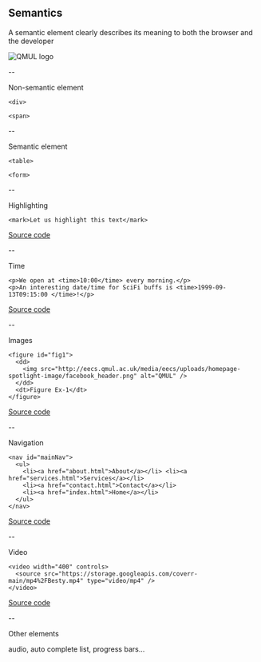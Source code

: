 ## Semantics

A semantic element clearly describes its meaning to both the browser and the developer

![QMUL logo](https://www.w3schools.com/html/img_sem_elements.gif)

--

Non-semantic element

```
<div>
```

```
<span>
```

--

Semantic element

```
<table>
```

```
<form>
```

--

Highlighting

```
<mark>Let us highlight this text</mark>
```

[Source code](https://github.com/mariancross/html-css-tutorial/blob/9ff0b45d4cd89d4b0d1dd23fc348029c5dc33c58/index.html)

--

Time

```
<p>We open at <time>10:00</time> every morning.</p>
<p>An interesting date/time for SciFi buffs is <time>1999-09-13T09:15:00 </time>!</p>
```

[Source code](https://github.com/mariancross/html-css-tutorial/blob/536158b951eee6fa1aef5af49d914d71fc2dbdeb/index.html)

--

Images

```
<figure id="fig1">
  <dd>
    <img src="http://eecs.qmul.ac.uk/media/eecs/uploads/homepage-spotlight-image/facebook_header.png" alt="QMUL" /> 
  </dd>
  <dt>Figure Ex-1</dt>
</figure>
```

[Source code](https://github.com/mariancross/html-css-tutorial/blob/88dbbf9c4984bb133b608dce83a279fe0d9266d1/index.html)

--

Navigation

```
<nav id="mainNav">
  <ul>
    <li><a href="about.html">About</a></li> <li><a href="services.html">Services</a></li>
    <li><a href="contact.html">Contact</a></li>
    <li><a href="index.html">Home</a></li>
  </ul>
</nav>
```

[Source code](https://github.com/mariancross/html-css-tutorial/blob/05da6603bf338d3bdb5a4763d276eae6033cf159/index.html)

--

Video

```
<video width="400" controls>
  <source src="https://storage.googleapis.com/coverr-main/mp4%2FBesty.mp4" type="video/mp4" />
</video>
```

[Source code](https://github.com/mariancross/html-css-tutorial/blob/4f1a5df6ffa304ff4e88e41851122f68890890ec/index.html)

--

Other elements

audio, auto complete list, progress bars...
